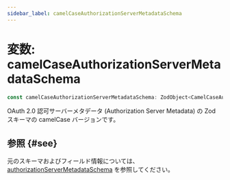 ```yaml
---
sidebar_label: camelCaseAuthorizationServerMetadataSchema
---
```


# 変数: camelCaseAuthorizationServerMetadataSchema

```ts
const camelCaseAuthorizationServerMetadataSchema: ZodObject<CamelCaseAuthorizationServerMetadata>;
```

OAuth 2.0 認可サーバーメタデータ (Authorization Server Metadata) の Zod スキーマの camelCase バージョンです。

## 参照 {#see}

元のスキーマおよびフィールド情報については、 [authorizationServerMetadataSchema](/references/js/variables/authorizationServerMetadataSchema.md) を参照してください。
